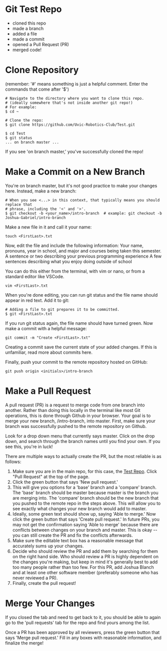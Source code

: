 # Git Test Repo

- cloned this repo
- made a branch
- added a file
- made a commit
- opened a Pull Request (PR)
- merged code!


# Clone Repository
(remember: '#' means something is just a helpful comment. Enter the commands that come after '$')
```
# Navigate to the directory where you want to clone this repo.
# (ideally somewhere that's not inside another git repo!)
# For example:
$ cd ~

# Clone the repo:
$ git clone https://github.com/Uvic-Robotics-Club/Test.git

$ cd Test
$ git status
... on branch master ...
```

If you see 'on branch master,' you've successfully cloned the repo!

# Make a Commit on a New Branch
You're on branch master, but it's not good practice to make your changes here. Instead, make a new branch:

```
# When you see <...> in this context, that typically means you should replace that
# phrase, including the '<' and '>'.
$ git checkout -b <your_name>/intro-branch  # example: git checkout -b Joshua-Gabriel/intro-branch
```
Make a new file in it and call it your name:
```
touch <FirstLast>.txt
```

Now, edit the file and include the following information:
Your name, pronouns, year in school, and major and courses being taken this semester.
A sentence or two describing your previous programming experience
A few sentences describing what you enjoy doing outside of school

You can do this either from the terminal, with vim or nano, or from a standard editor like VSCode.
```
vim <FirstLast>.txt
```

When you're done editing, you can run git status and the file name should appear in red text. Add it to git:
```
# Adding a file to git prepares it to be committed.
$ git <FirstLast>.txt
```

If you run git status again, the file name should have turned green. Now make a commit with a helpful message:
```
git commit -m "Create <FirstLast>.txt"
```

Creating a commit save the current state of your added changes. If this is unfamiliar, read more about commits here.

Finally, push your commit to the remote repository hosted on GitHub:

```
git push origin <initials>/intro-branch
```

# Make a Pull Request
A pull request (PR) is a request to merge code from one branch into another. Rather than doing this locally in the terminal like most Git operations, this is done through Github in your browser.
Your goal is to merge your new branch, <initials>/intro-branch, into master. First, make sure your branch was successfully pushed to the remote repository on Github. 

Look for a drop down menu that currently says master. Click on the drop down, and search through the branch names until you find your own. If you see this, you're in luck!

There are multiple ways to actually create the PR, but the most reliable is as follows:

1) Make sure you are in the main repo, for this case, the [Test Repo](https://github.com/Uvic-Robotics-Club/Test). Click "Pull Request" at the top of the page.
2) Click the green button that says 'New pull request.'
3) This will give you options for a 'base' branch and a 'compare' branch. The 'base' branch should be master because master is the branch you are merging into. The 'compare' branch should be the new branch that you pushed to the remote repo in the steps above. This will allow you to see exactly what changes your new branch would add to master.
4) Ideally, some green text should show up, saying 'Able to merge.' Now click the green button that says 'Create pull request.' In future PRs, you may not get the confirmation saying 'Able to merge' because there are conflicts between changes on your branch and master. This is okay -- you can still create the PR and fix the conflicts afterwards.
5) Make sure the editable text box has a reasonable message that accurately sums up your changes.
6) Decide who should review the PR and add them by searching for them on the right hand side. Who should review a PR is highly dependent on the changes you're making, but keep in mind it's generally best to add too many people rather than too few. For this PR, add Joshua Blanch and at least one other software member (preferably someone who has never reviewed a PR).
7) Finally, create the pull request!

# Merge Your Changes
If you closed the tab and need to get back to it, you should be able to again go to the 'pull requests' tab for the repo and find yours among the list.

Once a PR has been approved by all reviewers, press the green button that says 'Merge pull request.' Fill in any boxes with reasonable information, and finalize the merge!
